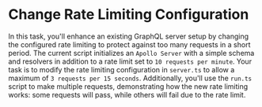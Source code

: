 # Change Rate Limiting Configuration

In this task, you'll enhance an existing GraphQL server setup by changing the configured rate limiting to protect against too many requests in a short period. The current script initializes an `Apollo Server` with a simple schema and resolvers in addition to a rate limit set to `10 requests per minute`. Your task is to modify the rate limiting configuration in `server.ts` to allow a maximum of `3 requests per 15 seconds`. Additionally, you'll use the `run.ts` script to make multiple requests, demonstrating how the new rate limiting works: some requests will pass, while others will fail due to the rate limit.